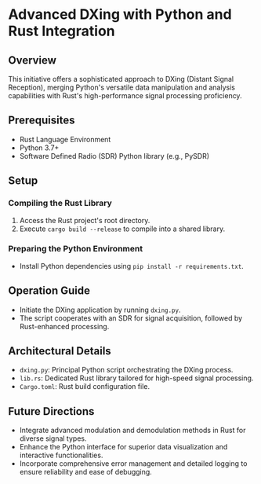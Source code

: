 # Advanced DXing with Python and Rust Integration

## Overview
This initiative offers a sophisticated approach to DXing (Distant Signal Reception), merging Python's versatile data manipulation and analysis capabilities with Rust's high-performance signal processing proficiency.

## Prerequisites
- Rust Language Environment
- Python 3.7+
- Software Defined Radio (SDR) Python library (e.g., PySDR)

## Setup

### Compiling the Rust Library
1. Access the Rust project's root directory.
2. Execute `cargo build --release` to compile into a shared library.

### Preparing the Python Environment
- Install Python dependencies using `pip install -r requirements.txt`.

## Operation Guide
- Initiate the DXing application by running `dxing.py`.
- The script cooperates with an SDR for signal acquisition, followed by Rust-enhanced processing.

## Architectural Details
- `dxing.py`: Principal Python script orchestrating the DXing process.
- `lib.rs`: Dedicated Rust library tailored for high-speed signal processing.
- `Cargo.toml`: Rust build configuration file.

## Future Directions
- Integrate advanced modulation and demodulation methods in Rust for diverse signal types.
- Enhance the Python interface for superior data visualization and interactive functionalities.
- Incorporate comprehensive error management and detailed logging to ensure reliability and ease of debugging.